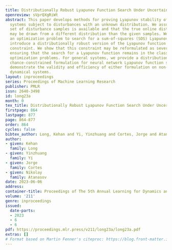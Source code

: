 ```yaml
---
title: Distributionally Robust Lyapunov Function Search Under Uncertainty
openreview: sVprQXgRiWt
abstract: This paper develops methods for proving Lyapunov stability of dynamical
  systems subject to disturbances with an unknown distribution. We assume only a finite
  set of disturbance samples is available and that the true online disturbance realization
  may be drawn from a different distribution than the given samples. We formulate
  an optimization problem to search for a sum-of-squares (SOS) Lyapunov function and
  introduce a distributionally robust version of the Lyapunov function derivative
  constraint. We show that this constraint may be reformulated as several SOS constraints,
  ensuring that the search for a Lyapunov function remains in the class of SOS polynomial
  optimization problems. For general systems, we provide a distributionally robust
  chance-constrained formulation for neural network Lyapunov function search. Simulations
  demonstrate the validity and efficiency of either formulation on non-linear uncertain
  dynamical systems.
layout: inproceedings
series: Proceedings of Machine Learning Research
publisher: PMLR
issn: 2640-3498
id: long23a
month: 0
tex_title: Distributionally Robust Lyapunov Function Search Under Uncertainty
firstpage: 864
lastpage: 877
page: 864-877
order: 864
cycles: false
bibtex_author: Long, Kehan and Yi, Yinzhuang and Cortes, Jorge and Atanasov, Nikolay
author:
- given: Kehan
  family: Long
- given: Yinzhuang
  family: Yi
- given: Jorge
  family: Cortes
- given: Nikolay
  family: Atanasov
date: 2023-06-06
address:
container-title: Proceedings of The 5th Annual Learning for Dynamics and Control Conference
volume: '211'
genre: inproceedings
issued:
  date-parts:
  - 2023
  - 6
  - 6
pdf: https://proceedings.mlr.press/v211/long23a/long23a.pdf
extras: []
# Format based on Martin Fenner's citeproc: https://blog.front-matter.io/posts/citeproc-yaml-for-bibliographies/
---
```

